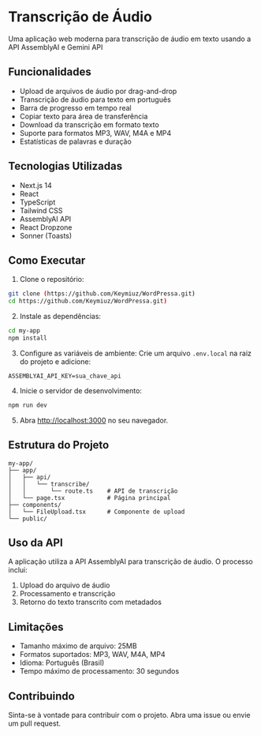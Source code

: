 # Transcrição de Áudio

Uma aplicação web moderna para transcrição de áudio em texto usando a API AssemblyAI e Gemini API

## Funcionalidades

-  Upload de arquivos de áudio por drag-and-drop
-  Transcrição de áudio para texto em português
-  Barra de progresso em tempo real
-  Copiar texto para área de transferência
-  Download da transcrição em formato texto
-  Suporte para formatos MP3, WAV, M4A e MP4
-  Estatísticas de palavras e duração

## Tecnologias Utilizadas

- Next.js 14
- React
- TypeScript
- Tailwind CSS
- AssemblyAI API
- React Dropzone
- Sonner (Toasts)

## Como Executar

1. Clone o repositório:
```bash
git clone (https://github.com/Keymiuz/WordPressa.git)
cd https://github.com/Keymiuz/WordPressa.git)
```

2. Instale as dependências:
```bash
cd my-app
npm install
```

3. Configure as variáveis de ambiente:
Crie um arquivo `.env.local` na raiz do projeto e adicione:
```
ASSEMBLYAI_API_KEY=sua_chave_api
```

4. Inicie o servidor de desenvolvimento:
```bash
npm run dev
```

5. Abra [http://localhost:3000](http://localhost:3000) no seu navegador.

## Estrutura do Projeto

```
my-app/
├── app/
│   ├── api/
│   │   └── transcribe/
│   │       └── route.ts    # API de transcrição
│   └── page.tsx            # Página principal
├── components/
│   └── FileUpload.tsx      # Componente de upload
└── public/
```

## Uso da API

A aplicação utiliza a API AssemblyAI para transcrição de áudio. O processo inclui:

1. Upload do arquivo de áudio
2. Processamento e transcrição
3. Retorno do texto transcrito com metadados

## Limitações

- Tamanho máximo de arquivo: 25MB
- Formatos suportados: MP3, WAV, M4A, MP4
- Idioma: Português (Brasil)
- Tempo máximo de processamento: 30 segundos

## Contribuindo

Sinta-se à vontade para contribuir com o projeto. Abra uma issue ou envie um pull request.


